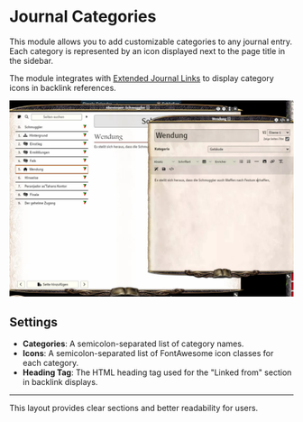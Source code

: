 # Journal Categories

This module allows you to add customizable categories to any journal entry. Each category is represented by an icon displayed next to the page title in the sidebar.

The module integrates with [Extended Journal Links](https://github.com/Muwak77/journal-backlinks-extended) to display category icons in backlink references.

![Various entities showing links](example1.jpg)

## Settings

- **Categories**: A semicolon-separated list of category names.
- **Icons**: A semicolon-separated list of FontAwesome icon classes for each category.
- **Heading Tag**: The HTML heading tag used for the "Linked from" section in backlink displays.

---

This layout provides clear sections and better readability for users.